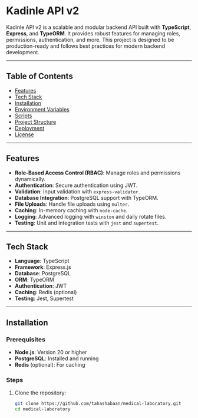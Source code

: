 # Kadinle API v2

Kadinle API v2 is a scalable and modular backend API built with **TypeScript**, **Express**, and **TypeORM**. It provides robust features for managing roles, permissions, authentication, and more. This project is designed to be production-ready and follows best practices for modern backend development.

---

## Table of Contents

- [Features](#features)
- [Tech Stack](#tech-stack)
- [Installation](#installation)
- [Environment Variables](#environment-variables)
- [Scripts](#scripts)
- [Project Structure](#project-structure)
- [Deployment](#deployment)
- [License](#license)

---

## Features

- **Role-Based Access Control (RBAC)**: Manage roles and permissions dynamically.
- **Authentication**: Secure authentication using JWT.
- **Validation**: Input validation with `express-validator`.
- **Database Integration**: PostgreSQL support with TypeORM.
- **File Uploads**: Handle file uploads using `multer`.
- **Caching**: In-memory caching with `node-cache`.
- **Logging**: Advanced logging with `winston` and daily rotate files.
- **Testing**: Unit and integration tests with `jest` and `supertest`.

---

## Tech Stack

- **Language**: TypeScript
- **Framework**: Express.js
- **Database**: PostgreSQL
- **ORM**: TypeORM
- **Authentication**: JWT
- **Caching**: Redis (optional)
- **Testing**: Jest, Supertest

---

## Installation

### Prerequisites

- **Node.js**: Version 20 or higher
- **PostgreSQL**: Installed and running
- **Redis** (optional): For caching

### Steps

1. Clone the repository:
   ```bash
   git clone https://github.com/tahashabaan/medical-laboratory.git
   cd medical-laboratory
